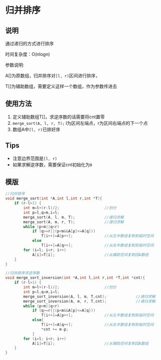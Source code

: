 # 归并排序

## 说明
通过递归的方式进行排序

时间复杂度：O(nlogn)

参数说明:

A[]为原数组，归并排序对`[l, r)`区间进行排序，

T[]为辅助数组，需要定义这样一个数组，作为参数传进去

## 使用方法
1. 定义辅助数组T[]，求逆序数的话需要将cnt置零
2. `merge_sort(A, l, r, T);` l为区间左端点，r为区间右端点的下一个点
3. 数组A中`[l, r)`已排好序

## Tips
* 注意边界范围是`[l, r)`
* 如果求解逆序数，需要保证cnt初始化为`0`

## 模版
```C++
//归并排序
void merge_sort(int *A,int l,int r,int *T){
    if (r-l>1) {
        int m=l+(r-l)/2;                    //划分
        int p=l,q=m,i=l;
        merge_sort(A, l, m, T);             //递归求解
        merge_sort(A, m, r, T);             //递归求解
        while (p<m||q<r)
            if (q>=r||(p<m&&A[p]<=A[q]))
                T[i++]=A[p++];              //从左半数组复制到临时空间
            else
                T[i++]=A[q++];              //从右半数组复制到临时空间
        for (i=l; i<r; i++)
            A[i]=T[i];                      //从辅助空间复制回A数组
    }
}
``` 

```C++
//归并排序求逆序数
void merge_sort_inversion(int *A,int l,int r,int *T,int *cnt){
    if (r-l>1) {
        int m=l+(r-l)/2;                    //划分
        int p=l,q=m,i=l;
        merge_sort_inversion(A, l, m, T,cnt);             //递归求解
        merge_sort_inversion(A, m, r, T,cnt);             //递归求解
        while (p<m||q<r)
            if (q>=r||(p<m&&A[p]<=A[q]))
                T[i++]=A[p++];              //从左半数组复制到临时空间
            else{
                T[i++]=A[q++];              //从右半数组复制到临时空间
                *cnt += m-p;
            }
        for (i=l; i<r; i++)
            A[i]=T[i];                      //从辅助空间复制回A数组
    }
}
```